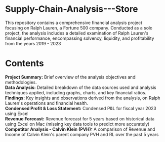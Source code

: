 # Supply-Chain-Analysis---Store </br>
This repository contains a comprehensive financial analysis project focusing on Ralph Lauren, a Fortune 500 company. Conducted as a solo project, the analysis includes a detailed examination of Ralph Lauren's financial performance, encompassing solvency, liquidity, and profitability from the years 2019 - 2023

# Contents</br>
**Project Summary:** Brief overview of the analysis objectives and methodologies.</br>
**Data Analysis:** Detailed breakdown of the data sources used and analysis techniques applied, including graphs, charts, and key financial ratios.</br>
**Findings:** Key insights and observations derived from the analysis, on Ralph Lauren's operations and financial health.</br>
**Condensed Profit & Loss Statement:** Condensed P&L for fiscal year 2023 using Excel</br>
**Revenue Forecast:** Revenue forecast for 5 years based on historical data using Excel on Mac (missing key data tools to predict more accurately)</br>
**Competitor Analysis - Calvin Klein (PVH):** A comparison of Revenue and Income of Calvin Klein's parent company PVH and RL over the past 5 years</br>
